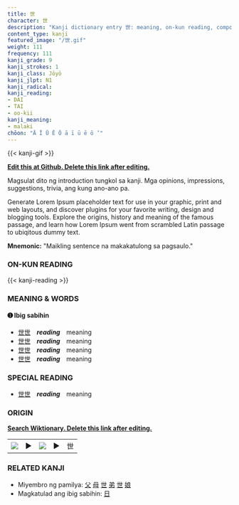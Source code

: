 ```yaml
---
title: 世
character: 世
description: "Kanji dictionary entry 世: meaning, on-kun reading, compounds, origin, related kanji"
content_type: kanji
featured_image: "/世.gif"
weight: 111
frequency: 111
kanji_grade: 9
kanji_strokes: 1
kanji_class: Jōyō
kanji_jlpt: N1
kanji_radical: 
kanji_reading: 
- DAI
- TAI
- oo-kii
kanji_meaning:
- malaki
chōon: "Ā Ī Ū Ē Ō ā ī ū ē ō ’"
---
```

[//]: # (Don't edit the line below. Kanji animated GIF code is automatically generated.)
{{< kanji-gif >}}

[//]: # (Edit below this line.)

**[Edit this at Github. Delete this link after editing.](https://github.com/tim0g/tim/tree/main/content/kanji/世/index.md)**

Magsulat dito ng introduction tungkol sa kanji. Mga opinions, impressions, suggestions, trivia, ang kung ano-ano pa.

Generate Lorem Ipsum placeholder text for use in your graphic, print and web layouts, and discover plugins for your favorite writing, design and blogging tools. Explore the origins, history and meaning of the famous passage, and learn how Lorem Ipsum went from scrambled Latin passage to ubiqitous dummy text.
 
**Mnemonic:** "Maikling sentence na makakatulong sa pagsaulo."

### ON-KUN READING

[//]: # (Don't edit the line below. ON-KUN READING code is automatically generated.)
{{< kanji-reading >}}

### MEANING & WORDS

#### ➊ **Ibig sabihin**
  - [世](../世)[世](../世)　***reading***　meaning
  - [世](../世)[世](../世)　***reading***　meaning
  - [世](../世)[世](../世)　***reading***　meaning
  - [世](../世)[世](../世)　***reading***　meaning

### SPECIAL READING
  - [世](../世)[世](../世)　***reading***　meaning

### ORIGIN

**[Search Wiktionary. Delete this link after editing.](https://wiktionary.org/wiki/世)**
<table class="kanji-table"><tr><td>
<img src="60px-世-bronze.svg.png">
</td><td>▶</td><td>
<img src="60px-世-oracle.svg.png">
</td><td>▶</td>
<td class="kanji-origin">世</td>
</tr></table>

### RELATED KANJI
- Miyembro ng pamilya: [父](../父) [母](../母) [世](../世) [弟](../弟) [世](../世) [娘](../娘)
- Magkatulad ang ibig sabihin: [日](../日)
